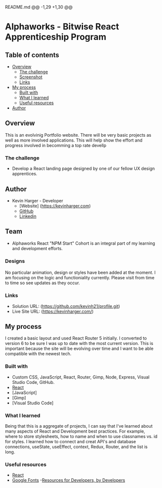 ﻿README.md
@@ -1,29 +1,30 @@
# Alphaworks -  Bitwise React Apprenticeship Program
## Table of contents
- [Overview](#overview)
  - [The challenge](#the-challenge)
  - [Screenshot](#screenshot)
  - [Links](#links)
- [My process](#my-process)
  - [Built with](#built-with)
  - [What I learned](#what-i-learned)
  - [Useful resources](#useful-resources)
- [Author](#author)
## Overview
This is an evolvinig Portfolio website.  There will be very basic projects as well as more involved applications.  This will help show the effort and progress involved in becomming a top rate devellp
### The challenge
- Develop a React landing page designed by one of our fellow UX design apprentices. 

## Author
- Kevin Harger - Developer
  - [Website] (https://kevinharger.com)
  - [GitHub]( https://github.com/kevinh21)
  - [Linkedin]( linkedin.com/in/kevin-h-b4230611)
## Team 
-  Alphaworks React "NPM Start" Cohort is an integral part of my learning and development efforts.

### Designs
####
No particular animation, design or styles have been added at the moment. I am focusing on the logic and functioniality currently. Please visit from time to time so see updates as they occur.

### Links
- Solution URL: (https://github.com/kevinh21/profile.git)
- Live Site URL: (https://kevinharger.com/)
## My process
I created a basic layout and used React Router 5 initially.  I converted to version 6 to be sure I was up to date with the most current version.  This is important because the site will be evolving over time and I want to be able compatible with the newest tech.
### Built with
- Custom CSS, JavaScript, React, Router, Gimp, Node, Express, Visual Studio Code, GitHub.
- [React](https://reactjs.org/)
- [JavaScript]
- [Gimp]
- [Visual Studio Code]

### What I learned
Being that this is a aggregate of projects, I can say that I've learned about many aspects of React and Development best practices.  For example, where to store stylesheets, how to name and when to use classnames vs. id for styles. I learned how to connect and creat API's and database connections, useState, useEffect, context, Redux, Router, and the list is long.

### Useful resources
- [React](https://reactjs.org/)
- [Google Fonts]( https://fonts.google.com/)
-[Resources for Developers, by Developers](https://developer.mozilla.org/en-US/)
